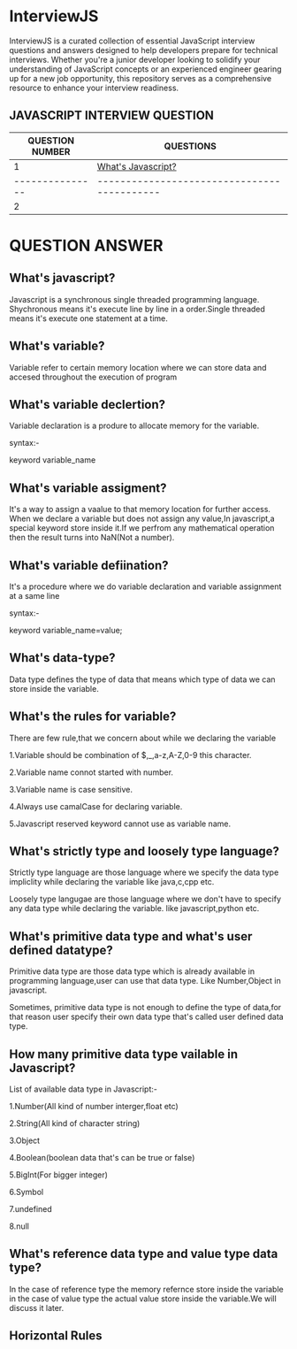 # InterviewJS

InterviewJS is a curated collection of essential JavaScript interview questions and answers designed to help developers prepare for technical interviews. Whether you're a junior developer looking to solidify your understanding of JavaScript concepts or an experienced engineer gearing up for a new job opportunity, this repository serves as a comprehensive resource to enhance your interview readiness.

## JAVASCRIPT INTERVIEW QUESTION

|QUESTION NUMBER|           QUESTIONS                       |
|---------------|-------------------------------------------|
|       1       |[What's Javascript?](#whats-javascript?)|
|---------------|-------------------------------------------|
|       2       |

# QUESTION ANSWER

## What's javascript?

Javascript is a synchronous single threaded programming language. Shychronous means it's execute line by line in a order.Single threaded means it's execute one statement at a time.

## What's variable?

Variable refer to certain memory location where we can store data and accesed throughout the execution of program

## What's variable declertion?

Variable declaration is a produre to allocate memory for the variable.

syntax:-

keyword variable_name

## What's variable assigment?

It's a way to assign a vaalue to that memory location for further access.
When we declare a variable but does not assign any value,In javascript,a special keyword store inside it.If we perfrom any mathematical operation then the result turns into NaN(Not a number).

## What's variable defiination?

It's a procedure where we do variable declaration and variable assignment at a same line

syntax:-

keyword variable_name=value;

## What's data-type?

Data type defines the type of data that means which type of data we can store inside the variable.

## What's the rules for variable?

There are few rule,that we concern about while we declaring the variable

1.Variable should be combination of $,_,a-z,A-Z,0-9 this character.

2.Variable name connot started with number.

3.Variable name is case sensitive.

4.Always use camalCase for declaring variable.

5.Javascript reserved keyword cannot use as variable name.

## What's strictly type and loosely type language?

Strictly type language are those language where we specify the data type impliclity while declaring the variable like java,c,cpp etc.

Loosely type langugae are those language where we don't have to specify any data type while declaring the variable.  like javascript,python etc.

## What's primitive data type and what's user defined datatype?

Primitive data type are those data type which is already available in programming language,user can use that data type. Like Number,Object in javascript.

Sometimes, primitive data type is not enough to define the type of data,for that reason user specify their own data type that's called user defined data type.

## How many primitive data type vailable in Javascript?

List of available data type in Javascript:-

1.Number(All kind of number interger,float etc)

2.String(All kind of character string)

3.Object

4.Boolean(boolean data that's can be true or false)

5.BigInt(For bigger integer)

6.Symbol

7.undefined

8.null

## What's reference data type and value type data type?

In the case of reference type the memory refernce store inside the variable in the case of value type the actual value store inside the variable.We will discuss it later.

## Horizontal Rules
